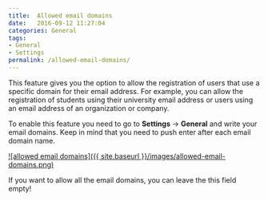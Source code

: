 ```yaml
---
title:  Allowed email domains
date:   2016-09-12 11:27:04
categories: General
tags: 
- General
- Settings
permalink: /allowed-email-domains/
---
```

This feature gives you the option to allow the registration of users that use a specific domain for their email address. For example, you can allow the registration of students using their university email address or users using an email address of an organization or company.

To enable this feature you need to go to **Settings** -> **General** and write your email domains. Keep in mind that you need to push enter after each email domain name.

<a href="{{ site.baseurl }}/images/allowed-email-domains.png" class="thumbnail gallery-item" data-gallery>
![allowed email domains]({{ site.baseurl }}/images/allowed-email-domains.png)
</a>

If you want to allow all the email domains, you can leave the this field empty!


